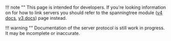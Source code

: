 <!-- This file contains a page fragment. Any changes will affect all pages that include it. -->

!!! note ""
    This page is intended for developers. If you're looking information on for how to link servers you should refer to the spanningtree module ([v4 docs](/4/modules/spanningtree), [v3 docs](/3/modules/spanningtree)) page instead.

!!! warning ""
    Documentation of the server protocol is still work in progress. It may be incomplete or inaccurate.

